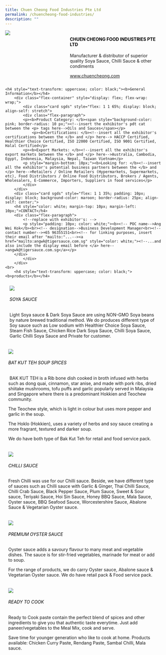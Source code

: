 ```yaml
---
title: Chuen Cheong Food Industries Pte Ltd
permalink: /chuencheong-food-industries/
description: ""
---
```

<div class="flex-paragraph">
		<!--hi there! this is a comment and will provide you with instructional guides-->
		<!--insert booth number here!-->
		<p style="text-transform: uppercase"></p></div>
			<div class="flex-container" style="display: flex; flex-wrap: wrap;">
				<!--insert DOWNLOAD link of company logo between the " marks!-->
			<div class="card sgds" style="flex: 1 1 40%; display: block;"><img src="https://drive.google.com/uc?id=1br24EEkjesMk6INrQZ65TO0qSOmsXmFD&amp;export=download"></div>
	<div class="card-sgds" style="flex: 1 1 58%; display: block; margin-left: 3px">
		<h4 style="text-transform: uppercase; color: black;"><!--insert the exhibitor's name between the <b> tags here--><b>chuen cheong food industries pte ltd</b></h4><!--insert the exhibitor's description between the <p> tags here-->
		<p>Manufacturer &amp; distributor of superior quality Soya Sauce, Chilli Sauce &amp; other condiments</p>
		<!--insert the exhibitor's website link, making sure there is "https:// www." present please. make sure the entire https link goes in between the " marks-->
		<p><a href="https://www.chuencheong.com" target="_blank"><!--insert the www website link here (no need for https)-->www.chuencheong.com</a></p>
	</div>
</div>



	<h4 style="text-transform: uppercase; color: black;"><b>General Information</b></h4>
		<div class="flex-container" style="display: flex; flex-wrap: wrap;">
			<div class="card sgds" style="flex: 1 1 65%; display: block; align-self: stretch">
			<div class="flex-paragraph">
			<p><b>Product Category: </b><span style="background-color: pink; border-radius: 10 px;"><!--insert the exhibitor's pdt cat between the <p> tags here-->Oils and Sauces</span></p> 
				<p><b>Certifications: </b><!--insert all the exhibitor's certifications between the </b> and </p> here--> HACCP Certified, Healthier Choice Certified, ISO 22000 Certified, ISO 9001 Certified, Halal Certified</p>
			<p><b>Export Markets: </b><!--insert all the exhibitor's export markets between the </b> and </p> here-->Australia, Cambodia, Egypt, Indonesia, Malaysia, Nepal, Taiwan Vietnam</p>
			<p style="margin-bottom: 10px;"><b>Looking for: </b><!--insert all the exhibitor's potential business partners between the </b> and </p> here-->Retailers / Online Retailers (Hypermarkets, Supermarkets, etc), Food Distributors / Online Food Distributors, Brokers / Agents, Wholesalers, E-Commerce, Importers, Suppliers in food services</p>
			</div>
		</div>
		<div class="card sgds" style="flex: 1 1 35%; padding: 10px; display: block; background-color: maroon; border-radius: 25px; align-self: center;">
		<h4 style="color: white; margin-top: 10px; margin-left: 10px;">CONTACT</h4>
		<div class="flex-paragraph">
			<!--replace with exhibitor's: -->
			<p style="padding: 10px; color: white;"><b><!-- POC name-->Ang Wei Kok</b><br><!-- designation-->Business Development Manager<br><!--contact number-->+65 96355151<br><!-- for linking purposes, insert their email after "mailto:"...--><a href="mailto:angwk@tigersauce.com.sg" style="color: white;"><!--...and also include the display email before </a> here-->angwk@tigersauce.com.sg</a></p>
		</div>
			</div>
		</div>
	<br>
		<h4 style="text-transform: uppercase; color: black;"><b>products</b></h4>
<div style="display: flex; flex-wrap: wrap;">
&nbsp; <div class="card sgds" style="flex: 1 1 47%; margin: 10px; display: block;"><!--insert the exhibitor's DOWNLOAD image for product between the " marks here-->
	<div class="flex-image" style="display: block;"><img src="https://drive.google.com/uc?id=1EPCPL_t2gJ4SYLapM0GXf4Ts3j4_yX0w&amp;export=download"></div>
	<div class="flex-paragraph">
		<h6 style="text-transform: uppercase; color: black;"><!--insert product name before </h6> and product description after <p>-->Soya Sauce</h6>
		<p>Light Soya sauce &amp; Dark Soya Sauce are using NON-GMO Soya beans by nature brewed traditional method. We do produces different type of Soy sauce such as Low sodium with Healthier Choice Soya Sauce, Steam Fish Sauce, Chicken Rice Dark Soya Sauce, Chilli Soya Sauce, Garlic Chilli Soya Sauce and Private for customer.



</p></div>
	</div>
		<div class="card sgds" style="flex: 1 1 47%; margin: 10px; display: block;">
		<div class="flex-image" style="display: block;"><img src="https://drive.google.com/uc?id=1E9hQfgaXnEzxRrQ5QhdRtOU3T27xXebP&amp;export=download"></div>
	<div class="flex-paragraph">
		<h6 style="text-transform: uppercase; color: black;">  
Bat Kut Teh Soup Spices</h6>
		<p>&nbsp;BAK KUT TEH is a Rib bone dish cooked in broth infused with herbs such as dong quai, cinnamon, star anise, and made with pork ribs, dried shiitake mushrooms, tofu puffs and garlic popularly served in Malaysia and Singapore where there is a predominant Hokkien and Teochew community.

The Teochew style, which is light in colour but uses more pepper and garlic in the soup.

The Hoklo (Hokkien), uses a variety of herbs and soy sauce creating a more fragrant, textured and darker soup.

We do have both type of Bak Kut Teh for retail and food service pack.


</p></div>
	</div>
		<div class="card sgds" style="flex: 1 1 47%; margin: 10px; display: block;">
		<div class="flex-image" style="display: block;"><img src="https://drive.google.com/uc?id=1V68aKm9YWDuYE7tx7KpizBFuqm8BFiTs&amp;export=download"></div>
	<div class="flex-paragraph">
		<h6 style="text-transform: uppercase; color: black;">Chilli Sauce</h6>
		<p>Fresh Chilli was use for our Chilli sauce. Beside, we have different type of sauces such as Chilli sauce with Garlic &amp; Ginger, Thai Chilli Sauce, Chilli Crab Sauce, Black Pepper Sauce, Plum Sauce, Sweet &amp; Sour sauce, Teriyaki Sauce, Hoi Sin Sauce, Honey BBQ Sauce, Mala Sauce, Oyster sauce, BBQ Seafood Sauce, Worcestershire Sauce, Abalone Sauce &amp; Vegetarian Oyster sauce.

  

</p></div>
		</div>
		<div class="card sgds" style="flex: 1 1 47%; margin: 10px; display: block;">
		<div class="flex-image" style="display: block;"><img src="https://drive.google.com/uc?id=1K1laSq9Cx5eJoctyPUwZFn2T0Em1PLn-&amp;export=download"></div>
	<div class="flex-paragraph">
		<h6 style="text-transform: uppercase; color: black;">Premium Oyster Sauce</h6>
		<p>Oyster sauce adds a savoury flavour to many meat and vegetable dishes. The sauce is for stir-fried vegetables, marinade for meat or add to soup.

For the range of products, we do carry Oyster sauce, Abalone sauce &amp; Vegetarian Oyster sauce. We do have retail pack &amp; Food service pack. </p></div>
	</div>
		<div class="card sgds" style="flex: 1 1 47%; margin: 10px; display: block;">
		<div class="flex-image" style="display: block;"><img src="https://drive.google.com/uc?id=1zZCFtZOHuRM25a4-jCo24D6LavocZu0I&amp;export=download"></div>
	<div class="flex-paragraph">
		<h6 style="text-transform: uppercase; color: black;">Ready to Cook</h6>
Ready to Cook paste contain the perfect blend of spices and other ingredients to give you that authentic taste everytime. Just add paneer/vegetables to the Meal Mix, cook and serve.

Save time for younger generation who like to cook at home. Products available: Chicken Curry Paste, Rendang Paste, Sambal Chilli, Mala sauce.<p></p></div>
	</div>
	<!--don't delete these 2 tags. double check how the layout looks on the right too and lemme know if there are any problems! thank u so much for ur hardwork!-->
	</div>
